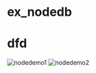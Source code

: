 # ex_nodedb


# dfd
![nodedemo1](https://user-images.githubusercontent.com/84662018/225206399-7b59c2e9-0c63-41a5-bca7-94841bc42e20.PNG)
![nodedemo2](https://user-images.githubusercontent.com/84662018/225206307-fb6e4c4e-3091-4772-9e35-8dd9c39fc456.PNG)
